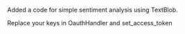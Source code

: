 Added a code for simple sentiment analysis using TextBlob.

Replace your keys in OauthHandler and set_access_token
